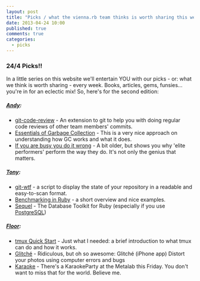```yaml
---
layout: post
title: "Picks / what the vienna.rb team thinks is worth sharing this week"
date: 2013-04-24 10:00
published: true
comments: true
categories:
  - picks
---
```


### 24/4 Picks!!

In a little series on this website we'll entertain YOU with our picks - or: what we think is worth sharing - every week.
Books, articles, gems, funsies... you're in for an eclectic mix! So, here's for the second edition:

##### [Andy][1]:
  - [git-code-review][2] - An extension to git to help you with doing regular code reviews of other team members' commits.
  - [Essentials of Garbage Collection][3] - This is a very nice approach on understanding how GC works and what it does.
  - [If you are busy you do it wrong][4] - A bit older, but shows you why 'elite performers' perform the way they do. It's not only the genius that matters.

##### [Tony][5]:
  - [git-wtf][6] - a script to display the state of your repository in a readable and easy-to-scan format.
  - [Benchmarking in Ruby][7] - a short overview and nice examples.
  - [Sequel][8] - The Database Toolkit for Ruby (especially if you use [PostgreSQL](http://www.postgresql.org/))

##### [Floor][9]:
  - [tmux Quick Start][10] - Just what I needed: a brief introduction to what tmux can do and how it works.
  - [Glitché][11] - Ridiculous, but oh so awesome: Glitché (iPhone app) Distort your photos using computer errors and bugs
  - [Karaoke][12] - There's a KaraokeParty at the Metalab this Friday. You don't want to miss that for the world. Believe me.


[1]: http://www.twitter.com/pxlpnk
[2]: https://github.com/jsuder/git-code-review
[3]: http://blog.brownplt.org/2013/02/19/teaching-gc.html
[4]: http://calnewport.com/blog/2011/11/11/if-youre-busy-youre-doing-something-wrong-the-surprisingly-relaxed-lives-of-elite-achievers/
[5]: http://www.twitter.com/tony_xpro
[6]: http://git-wt-commit.rubyforge.org/#git-wtf
[7]: http://www.rubyops.net/benchmarking-in-ruby
[8]: http://sequel.rubyforge.org/
[9]: http://www.twitter.com/floordrees
[10]: https://www.youtube.com/watch?v=wKEGA8oEWXw
[11]: http://www.creativeapplications.net/iphone/glitche-distort-your-photos-using-computer-errors-and-bugs/?utm_source=feedburner&utm_medium=feed&utm_campaign=Feed%3A+creativeapplicationsnet+%28CreativeApplications.Net%29
[12]: https://metalab.at/wiki/KaraokeParty

